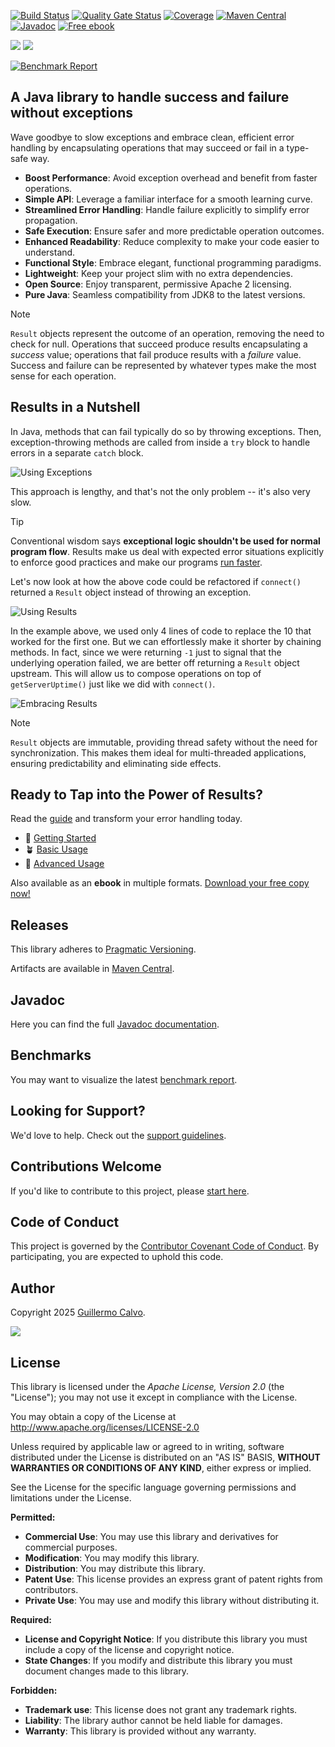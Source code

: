 
[![Build Status][BADGE_BUILD_STATUS]][BUILD_STATUS]
[![Quality Gate Status][BADGE_QUALITY_GATE]][QUALITY_GATE]
[![Coverage][BADGE_CODE_COVERAGE]][CODE_COVERAGE]
[![Maven Central][BADGE_ARTIFACTS]][ARTIFACTS]
[![Javadoc][BADGE_JAVADOC]][JAVADOC]
[![Free ebook][BADGE_GUIDE_BOOK]][GUIDE_BOOK]

![][LOGO_DARK]
![][LOGO_LIGHT]

[![Benchmark Report][BADGE_BENCHMARK]][BENCHMARK]

## A Java library to handle success and failure without exceptions

Wave goodbye to slow exceptions and embrace clean, efficient error handling by encapsulating operations that may succeed
or fail in a type-safe way.

- **Boost Performance**: Avoid exception overhead and benefit from faster operations.
- **Simple API**: Leverage a familiar interface for a smooth learning curve.
- **Streamlined Error Handling**: Handle failure explicitly to simplify error propagation.
- **Safe Execution**: Ensure safer and more predictable operation outcomes.
- **Enhanced Readability**: Reduce complexity to make your code easier to understand.
- **Functional Style**: Embrace elegant, functional programming paradigms.
- **Lightweight**: Keep your project slim with no extra dependencies.
- **Open Source**: Enjoy transparent, permissive Apache 2 licensing.
- **Pure Java**: Seamless compatibility from JDK8 to the latest versions.

> [!NOTE]
> `Result` objects represent the outcome of an operation, removing the need to check for null. Operations that succeed
> produce results encapsulating a *success* value; operations that fail produce results with a *failure* value. Success
> and failure can be represented by whatever types make the most sense for each operation.


## Results in a Nutshell

In Java, methods that can fail typically do so by throwing exceptions. Then, exception-throwing methods are called from
inside a `try` block to handle errors in a separate `catch` block.

![Using Exceptions][USING_EXCEPTIONS]

This approach is lengthy, and that's not the only problem -- it's also very slow.

> [!TIP]
> Conventional wisdom says **exceptional logic shouldn't be used for normal program flow**. Results make us deal with
> expected error situations explicitly to enforce good practices and make our programs [run faster][BENCHMARK].

Let's now look at how the above code could be refactored if `connect()` returned a `Result` object instead of throwing
an exception.

![Using Results][USING_RESULTS]

In the example above, we used only 4 lines of code to replace the 10 that worked for the first one. But we can
effortlessly make it shorter by chaining methods. In fact, since we were returning `-1` just to signal that the
underlying operation failed, we are better off returning a `Result` object upstream. This will allow us to compose
operations on top of `getServerUptime()` just like we did with `connect()`.

![Embracing Results][EMBRACING_RESULTS]

> [!NOTE]
> `Result` objects are immutable, providing thread safety without the need for synchronization. This makes them ideal
> for multi-threaded applications, ensuring predictability and eliminating side effects.


## Ready to Tap into the Power of Results?

Read the [guide][GUIDE_HOME] and transform your error handling today.

- :seedling: [Getting Started][GUIDE_START]
- :potted_plant: [Basic Usage][GUIDE_BASIC]
- :rocket: [Advanced Usage][GUIDE_ADVANCED]

Also available as an **ebook** in multiple formats. [Download your free copy now!][GUIDE_BOOK]


## Releases

This library adheres to [Pragmatic Versioning][PRAGVER].

Artifacts are available in [Maven Central][ARTIFACTS].


## Javadoc

Here you can find the full [Javadoc documentation][JAVADOC].


## Benchmarks

You may want to visualize the latest [benchmark report][BENCHMARK].


## Looking for Support?

We'd love to help. Check out the [support guidelines][SUPPORT].


## Contributions Welcome

If you'd like to contribute to this project, please [start here][CONTRIBUTING].


## Code of Conduct

This project is governed by the [Contributor Covenant Code of Conduct][CODE_OF_CONDUCT].
By participating, you are expected to uphold this code.


## Author

Copyright 2025 [Guillermo Calvo][AUTHOR].

[![][GUILLERMO_IMAGE]][GUILLERMO]


## License

This library is licensed under the *Apache License, Version 2.0* (the "License");
you may not use it except in compliance with the License.

You may obtain a copy of the License at <http://www.apache.org/licenses/LICENSE-2.0>

Unless required by applicable law or agreed to in writing, software distributed under the License
is distributed on an "AS IS" BASIS, **WITHOUT WARRANTIES OR CONDITIONS OF ANY KIND**, either express or implied.

See the License for the specific language governing permissions and limitations under the License.


**Permitted:**

- **Commercial Use**: You may use this library and derivatives for commercial purposes.
- **Modification**: You may modify this library.
- **Distribution**: You may distribute this library.
- **Patent Use**: This license provides an express grant of patent rights from contributors.
- **Private Use**: You may use and modify this library without distributing it.

**Required:**

- **License and Copyright Notice**: If you distribute this library you must include a copy of the license and copyright
  notice.
- **State Changes**: If you modify and distribute this library you must document changes made to this library.

**Forbidden:**

- **Trademark use**: This license does not grant any trademark rights.
- **Liability**: The library author cannot be held liable for damages.
- **Warranty**: This library is provided without any warranty.


[ARTIFACTS]:                    https://search.maven.org/artifact/com.leakyabstractions/result/
[AUTHOR]:                       https://github.com/guillermocalvo/
[BADGE_ARTIFACTS]:              https://img.shields.io/endpoint?url=https://dev.leakyabstractions.com/result/badge.json&logo=Gradle&label=Maven+Central&labelColor=555
[BADGE_BENCHMARK]:              https://img.shields.io/endpoint?url=https://dev.leakyabstractions.com/result-benchmark/badge.json
[BADGE_BUILD_STATUS]:           https://github.com/leakyabstractions/result/workflows/Build/badge.svg
[BADGE_CODE_COVERAGE]:          https://sonarcloud.io/api/project_badges/measure?project=LeakyAbstractions_result&metric=coverage
[BADGE_GUIDE_BOOK]:             https://img.shields.io/badge/Free_book-444?logo=leanpub
[BADGE_JAVADOC]:                https://javadoc.io/badge2/com.leakyabstractions/result/javadoc.svg
[BADGE_QUALITY_GATE]:           https://sonarcloud.io/api/project_badges/measure?project=LeakyAbstractions_result&metric=alert_status
[BENCHMARK]:                    https://dev.leakyabstractions.com/result-benchmark/
[BUILD_STATUS]:                 https://github.com/LeakyAbstractions/result/actions?query=workflow%3ABuild
[CODE_COVERAGE]:                https://sonarcloud.io/component_measures?id=LeakyAbstractions_result&metric=coverage&view=list
[CODE_OF_CONDUCT]:              https://github.com/LeakyAbstractions/.github/blob/main/CODE_OF_CONDUCT.md
[CONTRIBUTING]:                 https://github.com/LeakyAbstractions/.github/blob/main/CONTRIBUTING.md
[EMBRACING_RESULTS]:            docs/embracing-results.png
[GUIDE_ADVANCED]:               https://result.leakyabstractions.com/docs/advanced
[GUIDE_BASIC]:                  https://result.leakyabstractions.com/docs/basic
[GUIDE_BOOK]:                   https://leanpub.com/result/
[GUIDE_HOME]:                   https://result.leakyabstractions.com/
[GUIDE_START]:                  https://result.leakyabstractions.com/docs/start
[GUILLERMO]:                    https://guillermo.dev/
[GUILLERMO_IMAGE]:              https://guillermo.dev/assets/images/thumb.png
[JAVADOC]:                      https://javadoc.io/doc/com.leakyabstractions/result/
[LOGO_DARK]:                    docs/result-logo.dark.svg#gh-dark-mode-only
[LOGO_LIGHT]:                   docs/result-logo.svg#gh-light-mode-only
[PRAGVER]:                      https://pragver.github.io/
[QUALITY_GATE]:                 https://sonarcloud.io/dashboard?id=LeakyAbstractions_result
[SUPPORT]:                      https://github.com/LeakyAbstractions/.github/blob/main/SUPPORT.md
[USING_EXCEPTIONS]:             docs/using-exceptions.png
[USING_RESULTS]:                docs/using-results.png
